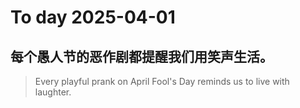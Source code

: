 
# To day 2025-04-01


## 每个愚人节的恶作剧都提醒我们用笑声生活。
> Every playful prank on April Fool's Day reminds us to live with laughter.

    
